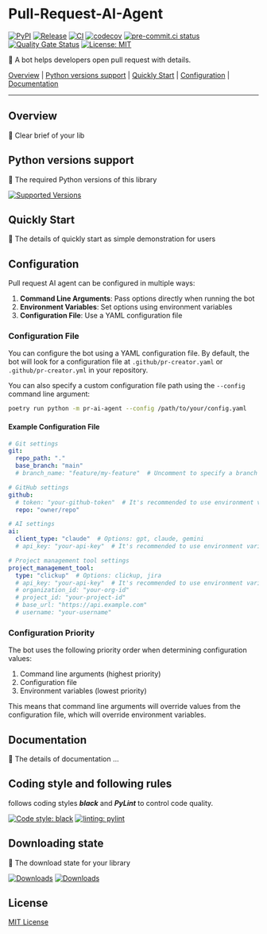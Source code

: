 # Pull-Request-AI-Agent

[![PyPI](https://img.shields.io/pypi/v/pull-request-ai-agent?color=%23099cec&amp;label=PyPI&amp;logo=pypi&amp;logoColor=white)](https://pypi.org/project/pull-request-ai-agent)
[![Release](https://img.shields.io/github/release/Chisanan232/Pull-Request-AI-Agent.svg?label=Release&logo=github)](https://github.com/Chisanan232/Pull-Request-AI-Agent/releases)
[![CI](https://github.com/Chisanan232/Pull-Request-AI-Agent/actions/workflows/ci.yaml/badge.svg)](https://github.com/Chisanan232/Pull-Request-AI-Agent/actions/workflows/ci.yaml)
[![codecov](https://codecov.io/gh/Chisanan232/Pull-Request-AI-Agent/graph/badge.svg?token=GJYBfInkzX)](https://codecov.io/gh/Chisanan232/Pull-Request-AI-Agent)
[![pre-commit.ci status](https://results.pre-commit.ci/badge/github/Chisanan232/Pull-Request-AI-Agent/master.svg)](https://results.pre-commit.ci/latest/github/Chisanan232/Pull-Request-AI-Agent/master)
[![Quality Gate Status](https://sonarcloud.io/api/project_badges/measure?project=Chisanan232_Pull-Request-AI-Agent&metric=alert_status)](https://sonarcloud.io/summary/new_code?id=Chisanan232_Pull-Request-AI-Agent)
[![License: MIT](https://img.shields.io/badge/License-MIT-yellow.svg)](https://opensource.org/licenses/MIT)

🤖 A bot helps developers open pull request with details.

[Overview](#overview) | [Python versions support](#Python-versions-support) | [Quickly Start](#quickly-start) | [Configuration](#configuration) | [Documentation](#documentation)
<hr>

## Overview

🚧 Clear brief of your lib


## Python versions support

🚧 The required Python versions of this library

[![Supported Versions](https://img.shields.io/pypi/pyversions/pull-request-ai-agent.svg?logo=python&logoColor=FBE072)](https://pypi.org/project/pull-request-ai-agent)


## Quickly Start

🚧 The details of quickly start as simple demonstration for users

## Configuration

Pull request AI agent can be configured in multiple ways:

1. **Command Line Arguments**: Pass options directly when running the bot
2. **Environment Variables**: Set options using environment variables
3. **Configuration File**: Use a YAML configuration file

### Configuration File

You can configure the bot using a YAML configuration file. By default, the bot will look for a configuration file at `.github/pr-creator.yaml` or `.github/pr-creator.yml` in your repository.

You can also specify a custom configuration file path using the `--config` command line argument:

```bash
poetry run python -m pr-ai-agent --config /path/to/your/config.yaml
```

#### Example Configuration File

```yaml
# Git settings
git:
  repo_path: "."
  base_branch: "main"
  # branch_name: "feature/my-feature"  # Uncomment to specify a branch name

# GitHub settings
github:
  # token: "your-github-token"  # It's recommended to use environment variables for tokens
  repo: "owner/repo"

# AI settings
ai:
  client_type: "claude"  # Options: gpt, claude, gemini
  # api_key: "your-api-key"  # It's recommended to use environment variables for API keys

# Project management tool settings
project_management_tool:
  type: "clickup"  # Options: clickup, jira
  # api_key: "your-api-key"  # It's recommended to use environment variables for API keys
  # organization_id: "your-org-id"
  # project_id: "your-project-id"
  # base_url: "https://api.example.com"
  # username: "your-username"
```

### Configuration Priority

The bot uses the following priority order when determining configuration values:

1. Command line arguments (highest priority)
2. Configuration file
3. Environment variables (lowest priority)

This means that command line arguments will override values from the configuration file, which will override environment variables.

## Documentation

🚧 The details of documentation ...


## Coding style and following rules

**_<your lib name>_** follows coding styles **_black_** and **_PyLint_** to control code quality.

[![Code style: black](https://img.shields.io/badge/code%20style-black-000000.svg)](https://github.com/psf/black)
[![linting: pylint](https://img.shields.io/badge/linting-pylint-yellowgreen)](https://github.com/pylint-dev/pylint)


## Downloading state

🚧 The download state for your library

[![Downloads](https://pepy.tech/badge/pull-request-ai-agent)](https://pepy.tech/project/pull-request-ai-agent)
[![Downloads](https://pepy.tech/badge/pull-request-ai-agent/month)](https://pepy.tech/project/pull-request-ai-agent)

## License

[MIT License](./LICENSE)
